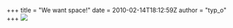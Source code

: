 +++
title = "We want space!"
date = 2010-02-14T18:12:59Z
author = "typ_o"
+++
![](https://flipdot.org/blog/uploads/tasten.jpg)
